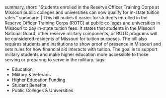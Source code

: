 summary_short: "Students enrolled in the Reserve Officer Training Corps at Missouri public colleges and universities can now qualify for in-state tuition rates."
summary: |
  This bill makes it easier for students enrolled in the Reserve Officer Training Corps (ROTC) at public colleges and universities in Missouri to pay in-state tuition fees. It states that students in the Missouri National Guard, other reserve military components, or ROTC programs will be considered residents of Missouri for tuition purposes. The bill also requires students and institutions to show proof of presence in Missouri and sets rules for how financial aid interacts with tuition. The goal is to support military students and make higher education more accessible to those serving or preparing to serve in the military.
tags:
  - Education
  - Military & Veterans
  - Higher Education Funding
  - Student Benefits
  - Public Colleges & Universities
